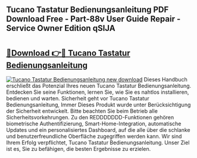 ## Tucano Tastatur Bedienungsanleitung PDF Download Free - Part-88v User Guide Repair - Service Owner Edition qSIJA

# <h2><a href="http://df1abjz.blite.top/?on=Tucano+Tastatur+Bedienungsanleitung">🔗Download 👉🔴 Tucano Tastatur Bedienungsanleitung</a></h2>

[![Tucano Tastatur Bedienungsanleitung new download](https://i.imgur.com/lujVjoI.png)](http://df1abjz.blite.top/?on=Tucano+Tastatur+Bedienungsanleitung)
Dieses Handbuch erschließt das Potenzial Ihres neuen Tucano Tastatur Bedienungsanleitung. Entdecken Sie seine Funktionen, lernen Sie, wie Sie es nahtlos installieren, bedienen und warten. Sicherheit geht vor Tucano Tastatur Bedienungsanleitung, Immer Dieses Produkt wurde unter Berücksichtigung der Sicherheit entwickelt. Bitte beachten Sie beim Betrieb alle Sicherheitsvorkehrungen. Zu den REDDDDDDD-Funktionen gehören biometrische Authentifizierung, Smart-Home-Integration, automatische Updates und ein personalisiertes Dashboard, auf die alle über die schlanke und benutzerfreundliche Oberfläche zugegriffen werden kann. Wir sind Ihrem Erfolg verpflichtet, Tucano Tastatur Bedienungsanleitung. Unser Ziel ist es, Sie zu befähigen, die besten Ergebnisse zu erzielen.
